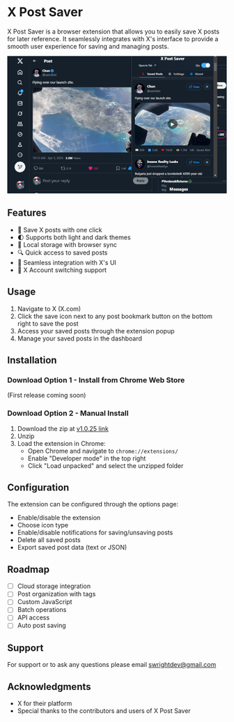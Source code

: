
# X Post Saver

X Post Saver is a browser extension that allows you to easily save X posts for later reference. It seamlessly integrates with X's interface to provide a smooth user experience for saving and managing posts.

![X Post Saver Screenshot](.\resources\x-post-saver-web-store1.png)

## Features

- 🔄 Save X posts with one click
- 🌓 Supports both light and dark themes
- 💾 Local storage with browser sync
- 🔍 Quick access to saved posts
- 🎨 Seamless integration with X's UI
- 🔄 X Account switching support


## Usage

1. Navigate to X (X.com)
2. Click the save icon next to any post bookmark button on the bottom right to save the post
3. Access your saved posts through the extension popup
4. Manage your saved posts in the dashboard


## Installation

### Download Option 1 - Install from Chrome Web Store
(First release coming soon)

### Download Option 2 - Manual Install
1. Download the zip at [v1.0.25 link](https://drive.google.com/file/d/1FnbfEaSXtCh5PlvZsv4WhuJ82riq-ohe/view?usp=sharing)
2. Unzip
3. Load the extension in Chrome:
   - Open Chrome and navigate to `chrome://extensions/`
   - Enable "Developer mode" in the top right
   - Click "Load unpacked" and select the unzipped folder

<!-- ### Download Option 3
1. Clone this repository:
```bash
git clone https://github.com/sleighs/tweet-saver-browser-extension/extension
```

2. Load the extension in Chrome:
   - Open Chrome and navigate to `chrome://extensions/`
   - Enable "Developer mode" in the top right
   - Click "Load unpacked" and select the `extension` directory -->

## Configuration

The extension can be configured through the options page:

- Enable/disable the extension
- Choose icon type
- Enable/disable notifications for saving/unsaving posts
- Delete all saved posts
- Export saved post data (text or JSON)

## Roadmap

- [ ] Cloud storage integration
- [ ] Post organization with tags
- [ ] Custom JavaScript
- [ ] Batch operations
- [ ] API access
- [ ] Auto post saving

## Support

For support or to ask any questions please email swrightdev@gmail.com

## Acknowledgments

- X for their platform
- Special thanks to the contributors and users of X Post Saver

 
